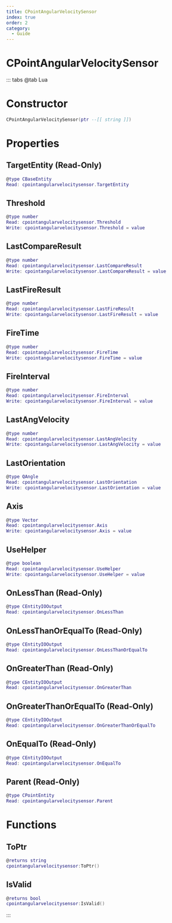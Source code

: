 ```yaml
---
title: CPointAngularVelocitySensor
index: true
order: 2
category:
  - Guide
---
```


# CPointAngularVelocitySensor

::: tabs
@tab Lua
# Constructor
```lua
CPointAngularVelocitySensor(ptr --[[ string ]])
```
# Properties
## TargetEntity (Read-Only)
```lua
@type CBaseEntity
Read: cpointangularvelocitysensor.TargetEntity
```
## Threshold 
```lua
@type number
Read: cpointangularvelocitysensor.Threshold
Write: cpointangularvelocitysensor.Threshold = value
```
## LastCompareResult 
```lua
@type number
Read: cpointangularvelocitysensor.LastCompareResult
Write: cpointangularvelocitysensor.LastCompareResult = value
```
## LastFireResult 
```lua
@type number
Read: cpointangularvelocitysensor.LastFireResult
Write: cpointangularvelocitysensor.LastFireResult = value
```
## FireTime 
```lua
@type number
Read: cpointangularvelocitysensor.FireTime
Write: cpointangularvelocitysensor.FireTime = value
```
## FireInterval 
```lua
@type number
Read: cpointangularvelocitysensor.FireInterval
Write: cpointangularvelocitysensor.FireInterval = value
```
## LastAngVelocity 
```lua
@type number
Read: cpointangularvelocitysensor.LastAngVelocity
Write: cpointangularvelocitysensor.LastAngVelocity = value
```
## LastOrientation 
```lua
@type QAngle
Read: cpointangularvelocitysensor.LastOrientation
Write: cpointangularvelocitysensor.LastOrientation = value
```
## Axis 
```lua
@type Vector
Read: cpointangularvelocitysensor.Axis
Write: cpointangularvelocitysensor.Axis = value
```
## UseHelper 
```lua
@type boolean
Read: cpointangularvelocitysensor.UseHelper
Write: cpointangularvelocitysensor.UseHelper = value
```
## OnLessThan (Read-Only)
```lua
@type CEntityIOOutput
Read: cpointangularvelocitysensor.OnLessThan
```
## OnLessThanOrEqualTo (Read-Only)
```lua
@type CEntityIOOutput
Read: cpointangularvelocitysensor.OnLessThanOrEqualTo
```
## OnGreaterThan (Read-Only)
```lua
@type CEntityIOOutput
Read: cpointangularvelocitysensor.OnGreaterThan
```
## OnGreaterThanOrEqualTo (Read-Only)
```lua
@type CEntityIOOutput
Read: cpointangularvelocitysensor.OnGreaterThanOrEqualTo
```
## OnEqualTo (Read-Only)
```lua
@type CEntityIOOutput
Read: cpointangularvelocitysensor.OnEqualTo
```
## Parent (Read-Only)
```lua
@type CPointEntity
Read: cpointangularvelocitysensor.Parent
```
# Functions
## ToPtr
```lua
@returns string
cpointangularvelocitysensor:ToPtr()
```
## IsValid
```lua
@returns bool
cpointangularvelocitysensor:IsValid()
```

:::